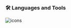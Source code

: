 <h3 align="left">🛠️ Languages and Tools</h3>
<div align="left">
   <img src="https://skillicons.dev/icons?i=git,c,cpp,php,laravel,js,ts,react,nextjs,nodejs,python,dart,cs,dotnet,mongodb,mysql,postgres,linux,arduino,raspberrypi&theme=dark&perline=18" alt="icons"/> 

</div>


<br>
<br>
<br>
